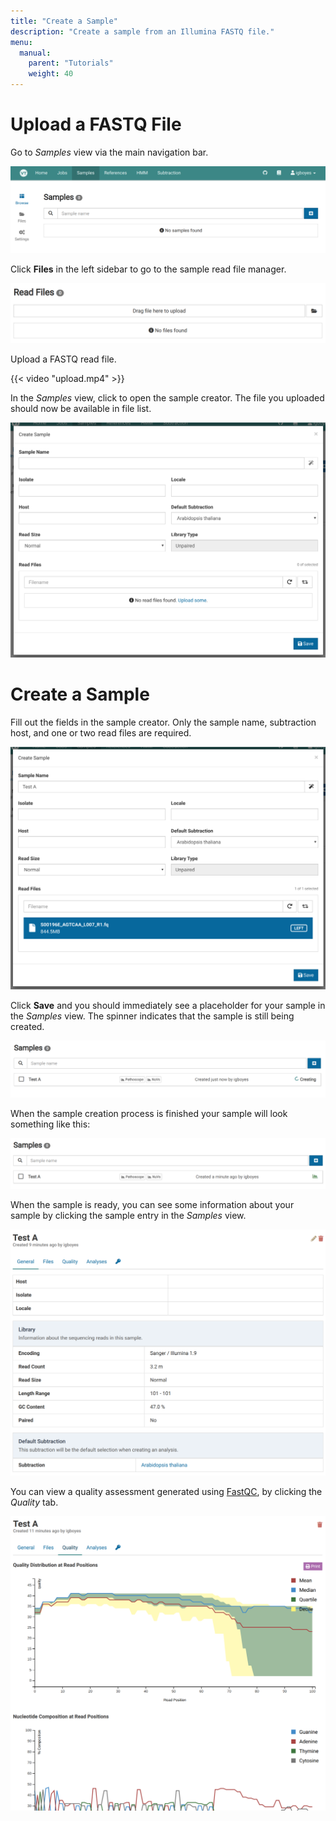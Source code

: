 ```yaml
---
title: "Create a Sample"
description: "Create a sample from an Illumina FASTQ file."
menu:
  manual:
    parent: "Tutorials"
    weight: 40
---
```


# Upload a FASTQ File

Go to _Samples_ view via the main navigation bar.

![Empty Sample Manager](empty.png)

Click **Files** in the left sidebar to go to the sample read file manager.

![Sample File Manager](files.png)

Upload a FASTQ read file.

{{< video "upload.mp4" >}}

In the _Samples_ view, click <i class="fa fa-plus-square"></i> to open the sample creator. The file you uploaded should now be available in file list.

![Sample Creator](create.png)

# Create a Sample

Fill out the fields in the sample creator. Only the sample name, subtraction host, and one or two read files are required.

![Sample Creator Filled](filled.png)

Click <i class="fas fa-save"></i> **Save** and you should immediately see a placeholder for your sample in the _Samples_ view. The spinner indicates that the sample
is still being created.

![Sample Creator Filled](creating.png)

When the sample creation process is finished your sample will look something like this:

![Sample Creation Complete](ready.png)

When the sample is ready, you can see some information about your sample by clicking the sample entry in the _Samples_ view.

![Sample General Information](general.png)

You can view a quality assessment generated using [FastQC](https://www.bioinformatics.babraham.ac.uk/projects/fastqc/), by clicking the _Quality_ tab.

![Sample Quality](quality.png)
